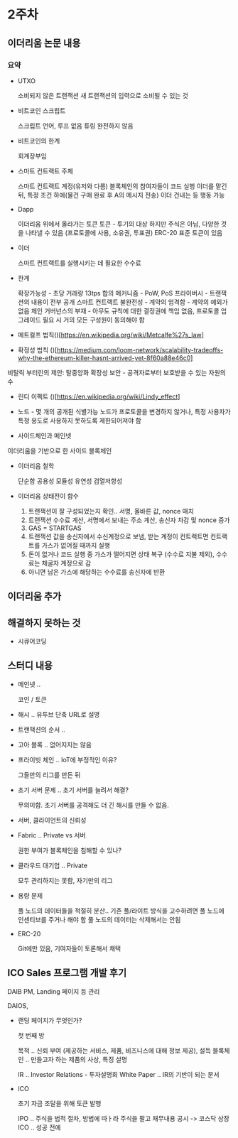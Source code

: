 # 2주차

## 이더리움 논문 내용

### 요약

* UTXO

    소비되지 않은 트랜잭션
    새 트랜잭션의 입력으로 소비될 수 있는 것

* 비트코인 스크립트

    스크립트 언어, 루프 없음
    튜링 완전하지 않음

* 비트코인의 한계

    회계장부임

* 스마트 컨트랙트 주체

    스마트 컨트랙트 계정(유저와 다름)
    블록체인의 참여자들이 코드 실행
    이더를 맡긴 뒤, 특정 조건 하에(물건 구매 완료 후 A의 메시지 전송) 이더 건내는 등 행동 가능

* Dapp

    이더리움 위에서 올라가는 토큰
    토큰 - 투기의 대상
    하지만 주식은 아님, 다양한 것을 나타낼 수 있음 (프로토콜에 사용, 소유권, 투표권)
    ERC-20 표준 토큰이 있음

* 이더

    스마트 컨트랙트를 실행시키는 데 필요한 수수료

* 한계

    확장가능성 - 초당 거래량 13tps
    합의 메커니즘 - PoW, PoS
    프라이버시 - 트랜잭션의 내용이 전부 공개
    스마트 컨트랙트 불완전성 - 
    계약의 엄격함 - 계약의 예외가 없음
    체인 거버넌스의 부재 - 아무도 규칙에 대한 결정권에 책임 없음, 프로토콜 업그레이드 필요 시 거의 모든 구성원이 동의해야 함

* 메트컬프 법칙()[https://en.wikipedia.org/wiki/Metcalfe%27s_law]

* 확정성 법칙 ()[https://medium.com/loom-network/scalability-tradeoffs-why-the-ethereum-killer-hasnt-arrived-yet-8f60a88e46c0]

비탈릭 부터린의 제안:
탈중앙화
확장성
보안 - 공격자로부터 보호받을 수 있는 자원의 수

* 린디 이펙트 ()[https://en.wikipedia.org/wiki/Lindy_effect]

* 노드 - 몇 개의 공개된 식별가능 노드가 프로토콜을 변경하지 않거나, 특정 사용자가 특정 용도로 사용하지 못하도록 제한되어져야 함

* 사이드체인과 메인넷

이더리움을 기반으로 한 사이드 블록체인

* 이더리움 철학

    단순함
    공용성
    모듈성
    유연성
    검열저항성

* 이더리움 상태전이 함수

    1. 트랜잭션이 잘 구성되었는지 확인.. 서명, 올바른 값, nonce 매치
    2. 트랜잭션 수수료 계산, 서명에서 보내는 주소 계산, 송신자 차감 및 nonce 증가
    3. GAS = STARTGAS
    4. 트랜잭션 값을 송신자에서 수신계정으로 보냄, 받는 계정이 컨트랙트면 컨트랙트를 가스가 없어질 때까지 실행
    5. 돈이 없거나 코드 실행 중 가스가 떨어지면 상태 복구 (수수료 지불 제외), 수수료는 채굴자 계정으로 감
    6. 아니면 남은 가스에 해당하는 수수료를 송신자에 반환

## 이더리움 추가

## 해결하지 못하는 것

* 시큐어코딩

## 스터디 내용

* 메인넷 .. 

    코인 / 토큰

* 해시 .. 유투브 단축 URL로 설명

* 트랜잭션의 순서 ..

* 고아 블록 .. 없어지지는 않음

* 프라이빗 체인 .. IoT에 부정적인 이유?

    그들만의 리그를 만든 뒤

* 초기 서버 문제 .. 초기 서버를 늘려서 해결?

    무의미함. 초기 서버를 공격해도 더 긴 해시를 만들 수 없음.

* 서버, 클라이언트의 신뢰성

* Fabric .. Private vs 서버

    권한 부여가 블록체인을 침해할 수 있나?

* 클라우드 대기업 .. Private

    모두 관리하지는 못함, 자기만의 리그

* 용량 문제

    풀 노드의 데이터들을 적절히 분산..
    기존 풀/라이트 방식을 고수하려면 풀 노드에 인센티브를 주거나 해야 함
    풀 노드의 데이터는 삭제해서는 안됨

* ERC-20

    Git에만 있음, 기여자들이 토론해서 채택

## ICO Sales 프로그램 개발 후기

DAIB PM, Landing 페이지 등 관리

DAIOS, 

* 랜딩 페이지가 무엇인가?

    첫 번째 방

    목적 .. 신뢰 부여 (제공하는 서비스, 제품, 비즈니스에 대해 정보 제공), 설득
    블록체인 .. 만들고자 하는 제품의 사상, 특징 설명

    IR .. Investor Relations - 투자설명회
    White Paper .. IR의 기반이 되는 문서

* ICO

    초기 자금 조달을 위해 토큰 발행

    IPO .. 주식을 법적 절차, 방법에 따ㅏ라 주식을 팔고 재무내용 공시 -> 코스닥 상장
    ICO .. 성공 전에